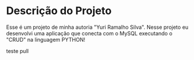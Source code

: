 # Descrição do Projeto

Esse é um projeto de minha autoria "Yuri Ramalho Silva".
Nesse projeto eu desenvolvi uma aplicação que conecta com o MySQL executando o "CRUD" na linguagem PYTHON!

teste pull

